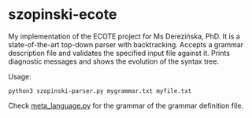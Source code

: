 # szopinski-ecote

My implementation of the ECOTE project for Ms Derezińska, PhD. It is a state-of-the-art top-down parser with backtracking. Accepts a grammar description file and validates the specified input file against it. Prints diagnostic messages and shows the evolution of the syntax tree.

Usage:
```
python3 szopinski-parser.py mygrammar.txt myfile.txt
```

Check <a href="/src/parser/meta_language.py">meta_language.py</a> for the grammar of the grammar definition file.
